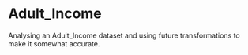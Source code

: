 # Adult_Income
Analysing an Adult_Income dataset and using future transformations to make it somewhat accurate.
